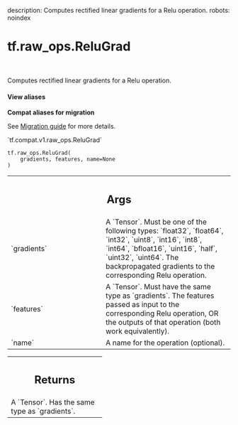 description: Computes rectified linear gradients for a Relu operation.
robots: noindex

# tf.raw_ops.ReluGrad

<!-- Insert buttons and diff -->

<table class="tfo-notebook-buttons tfo-api nocontent" align="left">

</table>



Computes rectified linear gradients for a Relu operation.


<section class="expandable">
  <h4 class="showalways">View aliases</h4>
  <p>
<b>Compat aliases for migration</b>
<p>See
<a href="https://www.tensorflow.org/guide/migrate">Migration guide</a> for
more details.</p>
<p>`tf.compat.v1.raw_ops.ReluGrad`</p>
</p>
</section>

<pre class="devsite-click-to-copy prettyprint lang-py tfo-signature-link">
<code>tf.raw_ops.ReluGrad(
    gradients, features, name=None
)
</code></pre>



<!-- Placeholder for "Used in" -->


<!-- Tabular view -->
 <table class="responsive fixed orange">
<colgroup><col width="214px"><col></colgroup>
<tr><th colspan="2"><h2 class="add-link">Args</h2></th></tr>

<tr>
<td>
`gradients`<a id="gradients"></a>
</td>
<td>
A `Tensor`. Must be one of the following types: `float32`, `float64`, `int32`, `uint8`, `int16`, `int8`, `int64`, `bfloat16`, `uint16`, `half`, `uint32`, `uint64`.
The backpropagated gradients to the corresponding Relu operation.
</td>
</tr><tr>
<td>
`features`<a id="features"></a>
</td>
<td>
A `Tensor`. Must have the same type as `gradients`.
The features passed as input to the corresponding Relu operation, OR
the outputs of that operation (both work equivalently).
</td>
</tr><tr>
<td>
`name`<a id="name"></a>
</td>
<td>
A name for the operation (optional).
</td>
</tr>
</table>



<!-- Tabular view -->
 <table class="responsive fixed orange">
<colgroup><col width="214px"><col></colgroup>
<tr><th colspan="2"><h2 class="add-link">Returns</h2></th></tr>
<tr class="alt">
<td colspan="2">
A `Tensor`. Has the same type as `gradients`.
</td>
</tr>

</table>

